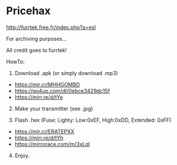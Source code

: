 # Pricehax

http://furrtek.free.fr/index.php?a=esl

For archiving purposes...

All credit goes to furrtek!

HowTo:

1) Download .apk (or simply download .mp3)
- https://mir.cr/MHHGOMBD
- https://go4up.com/dl/0ebce3429dc15f
- https://mirr.re/d/tYe

2) Make your transmitter (see .jpg)

3) Flash .hex (Fuse: Lighty: Low:0xEF, High:0xDD, Extended: 0xFF)
- https://mir.cr/ERATEPXX
- https://mirr.re/d/tYh
- https://mirrorace.com/m/3xLql

4) Enjoy.
